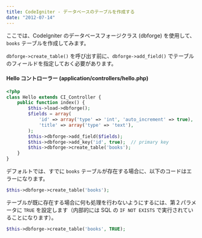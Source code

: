 ```yaml
---
title: CodeIgniter - データベースのテーブルを作成する
date: "2012-07-14"
---
```


ここでは、CodeIgniter のデータベースフォージクラス (dbforge) を使用して、`books` テーブルを作成してみます。

`dbforge->create_table()` を呼び出す前に、`dbforge->add_field()` でテーブルのフィールドを指定しておく必要があります。

#### Hello コントローラー (application/controllers/hello.php)

~~~ php
<?php
class Hello extends CI_Controller {
    public function index() {
        $this->load->dbforge();
        $fields = array(
            'id' => array('type' => 'int', 'auto_increment' => true),
            'title' => array('type' => 'text'),
        );
        $this->dbforge->add_field($fields);
        $this->dbforge->add_key('id', true);  // primary key
        $this->dbforge->create_table('books');
    }
}
~~~

デフォルトでは、すでに `books` テーブルが存在する場合に、以下のコードはエラーになります。

~~~ php
$this->dbforge->create_table('books');
~~~

テーブルが既に存在する場合に何も処理を行わないようにするには、第２パラメータに `TRUE` を設定します（内部的には SQL の `IF NOT EXISTS` で実行されていることになります）。

~~~ php
$this->dbforge->create_table('books', TRUE);
~~~

